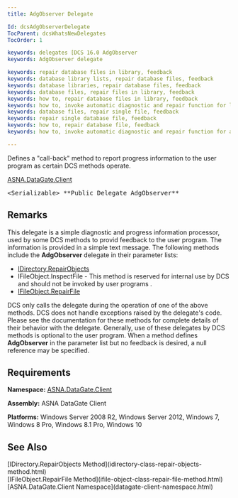 ```yaml
---
title: AdgObserver Delegate

Id: dcsAdgObserverDelegate
TocParent: dcsWhatsNewDelegates
TocOrder: 1

keywords: delegates [DCS 16.0 AdgObserver
keywords: AdgObserver delegate

keywords: repair database files in library, feedback
keywords: database library lists, repair database files, feedback
keywords: database libraries, repair database files, feedback
keywords: database files, repair files in library, feedback
keywords: how to, repair database files in library, feedback
keywords: how to, invoke automatic diagnostic and repair function for library files, feedback
keywords: database files, repair single file, feedback
keywords: repair single database file, feedback
keywords: how to, repair database file, feedback
keywords: how to, invoke automatic diagnostic and repair function for a file, feedback

---
```


Defines a "call-back" method to report progress information to the user program as certain DCS methods operate.

[ASNA.DataGate.Client](datagate-client-namespace.html) 
<pre class="prettyprint">
&lt;Serializable&gt; **Public Delegate AdgObserver** </pre>

## Remarks

This delegate is a simple diagnostic and progress information processor, used by some DCS methods to provid feedback to the user program. The information is provided in a simple text message. The following methods include the **AdgObserver** delegate in their parameter lists:

- [IDirectory.RepairObjects](idirectory-class-repair-objects-method.html)
- IFileObject.InspectFile - This method is reserved for internal use by DCS and should not be invoked by user programs .
- [IFileObject.RepairFile](ifile-object-class-repair-file-method.html)

DCS only calls the delegate during the operation of one of the above methods. DCS does not handle exceptions raised by the delegate's code. Please see the documentation for these methods for complete details of their behavior with the delegate. Generally, use of these delegates by DCS methods is optional to the user program. When a method defines **AdgObserver** in the parameter list but no feedback is desired, a null reference may be specified. 
## Requirements

**Namespace:** [ASNA.DataGate.Client](datagate-client-namespace.html) 

**Assembly:** ASNA DataGate Client

**Platforms:** Windows Server 2008 R2, Windows Server 2012, Windows 7, Windows 8 Pro, Windows 8.1 Pro, Windows 10
## See Also

<dl />
      [IDirectory.RepairObjects Method](idirectory-class-repair-objects-method.html)
      <br />
      [IFileObject.RepairFile Method](ifile-object-class-repair-file-method.html)
      <br />
      [ASNA.DataGate.Client Namespace](datagate-client-namespace.html)

